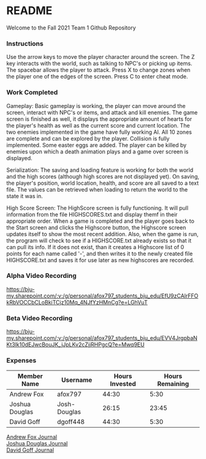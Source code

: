 # README

Welcome to the Fall 2021 Team 1 Github Repository

### Instructions
Use the arrow keys to move the player character around the screen. The Z key interacts with the world, such as talking to NPC's or picking up items.  The spacebar allows the player to attack. Press X to change zones when the player one of the edges of the screen. Press C to enter cheat mode.

### Work Completed
Gameplay: Basic gameplay is working, the player can move around the screen, interact with NPC's or items, and attack and kill enemies. The game screen is finished as well, it displays the appropriate amount of hearts for the player's health as well as the current score and current location. The two enemies implemented in the game have fully working AI. All 10 zones are complete and can be explored by the player. Collision is fully implemented. Some easter eggs are added. The player can be killed by enemies upon which a death animation plays and a game over screen is displayed. 



Serialization: The saving and loading feature is working for both the world and the high scores (although high scores are not displayed yet). On saving, the player's position, world location, health, and score are all saved to a text file. The values can be retrieved when loading to return the world to the state it was in.


High Score Screen: The HighScore screen is fully functioning. It will pull information from the file HIGHSCORES.txt and display themf in their appropriate order. When a game is completed and the player goes back to the Start screen and clicks the Highscore button, the Highscore screen updates itself to show the most recent addition. Also, when the game is run, the program will check to see if a HIGHSCORE.txt already exists so that it can pull its info. If it does not exist, than it creates a Highscore list of 0 points for each name called '-', and then writes it to the newly created file HIGHSCORE.txt and saves it for use later as new highscores are recorded.




### Alpha Video Recording
https://bju-my.sharepoint.com/:v:/g/personal/afox797_students_bju_edu/EfU9zCAlrFFOkRbVOCCbCLoBkiTCjz10Mq_4NJfYzHMnCg?e=LGhVuT

### Beta Video Recording
https://bju-my.sharepoint.com/:v:/g/personal/afox797_students_bju_edu/EVV4JrgpbaNKt3lk10dEJwcBouJK_jJpLKv2cZjjRHPgcQ?e=Mwq9EU


### Expenses
| Member Name | Username | Hours Invested | Hours Remaining |
|-------------|----------|----------------|-----------------|
| Andrew Fox | afox797 | 44:30 | 5:30 |
| Joshua Douglas | Josh-Douglas | 26:15 | 23:45 |
| David Goff | dgoff448 | 44:30 | 5:30 |
  
[Andrew Fox Journal](https://github.com/bjucps209/fall2021-team1/wiki/Andrew-Fox-Journal)  
[Joshua Douglas Journal](https://github.com/bjucps209/fall2021-team1/wiki/Joshua-Douglas-Journal)  
[David Goff Journal](https://github.com/bjucps209/fall2021-team1/wiki/David-Goff-Journal)
